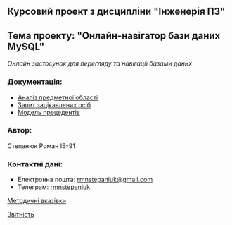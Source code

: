 ## Курсовий проект з дисципліни "Інженерія ПЗ"
## Тема проекту: "Онлайн-навігатор бази даних MySQL"

*Онлайн застосунок для перегляду та навігації базами даних*

### Документація:
- [Аналіз предметної області](https://github.com/rmnstepaniuk/database-navigator/blob/master/doc/requirements/state_of_the_art.md)
- [Запит зацікавлених осіб](url)
- [Модель прецедентів](https://github.com/rmnstepaniuk/database-navigator/blob/master/doc/use%20cases/readme.md)

### Автор:

Степанюк Роман ІВ-91

### Контактні дані:
 - Електронна пошта: rmnstepaniuk@gmail.com
 - Телеграм: [rmnstepaniuk](http://t.me/rmnstepaniuk)


[Методичні вказівки](https://jace-dev.herokuapp.com/design/js-talks#/)

[Звітність](https://drive.google.com/file/d/1A5Pxqb0Esy78t9xhMlkWzzx4chdkXAl2/view?usp=sharing)
